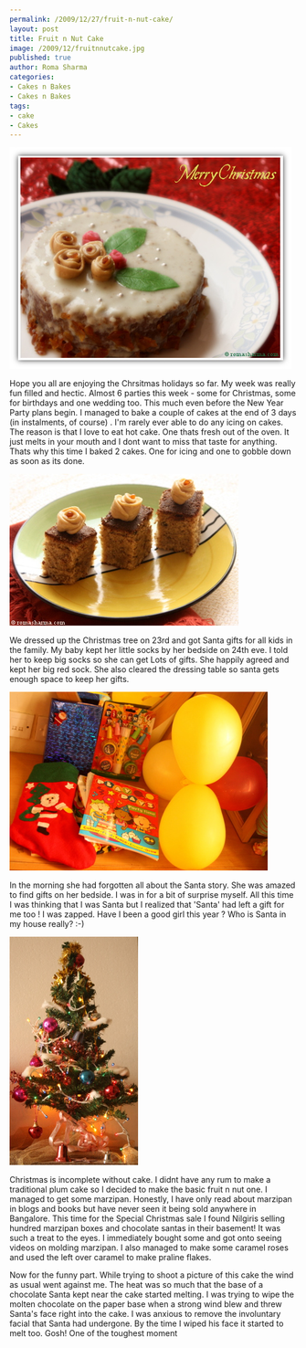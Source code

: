 ```yaml
--- 
permalink: /2009/12/27/fruit-n-nut-cake/
layout: post
title: Fruit n Nut Cake
image: /2009/12/fruitnnutcake.jpg
published: true
author: Roma Sharma
categories: 
- Cakes n Bakes
- Cakes n Bakes
tags:
- cake
- Cakes
---
```

<img class="alignnone size-full wp-image-2148" title="FruitNnutCake" src="/2009/12/fruitnnutcake.jpg" alt="FruitNnutCake" width="494" height="388" />

Hope you all are enjoying the Chrsitmas holidays so far. My week was really fun filled and hectic. Almost 6 parties this week - some for Christmas, some for birthdays and one wedding too. This much even before the New Year Party plans begin. I managed to bake a couple of cakes at the end of 3 days (in instalments, of course) . I'm rarely ever able to do any icing on cakes. The reason is that I love to eat hot cake. One thats fresh out of the oven. It just melts in your mouth and I dont want to miss that taste for anything. Thats why this time I baked 2 cakes. One for icing and one to gobble down as soon as its done.<!--more-->

<img class="alignnone size-full wp-image-2150" title="Fruit n Nut pastries" src="/2009/12/fruit-n-nut-pastries.jpg" alt="Fruit n Nut pastries" width="401" height="266" />

We dressed up the Christmas tree on 23rd and got Santa gifts for all kids in the family. My baby kept her little socks by her bedside on 24th eve. I told her to keep big socks so she can get Lots of gifts. She happily agreed and kept her big red sock. She also cleared the dressing table so santa gets enough space to keep her gifts.

<div class='post-image'><img class="size-full wp-image-2151" title="santas_gifts" src="/2009/12/santas_gifts.jpg" alt="Santa left presents for the baby" width="452" height="313" /></div>

In the morning she had forgotten all about the Santa story. She was amazed to find gifts on her bedside. I was in for a bit of surprise myself. All this time I was thinking that I was Santa but I realized that 'Santa' had left a gift for me too ! I was zapped. Have I been a good girl this year ? Who is Santa in my house really? :-)

<div class='post-image'><img class="size-full wp-image-2152" title="christmas_tree" src="/2009/12/christmas_tree.jpg" alt="Our Little Christmas Tree" width="225" height="400" /></div>

Christmas is incomplete without cake. I didnt have any rum to make a traditional plum cake so I decided to make the basic fruit n nut one. I managed to get some marzipan. Honestly, I have only read about marzipan in blogs and books but have never seen it being sold anywhere in Bangalore. This time for the Special Christmas sale I found Nilgiris selling hundred marzipan boxes and chocolate santas in their basement! It was such a treat to the eyes. I immediately bought some and got onto seeing videos on molding marzipan. I also managed to make some caramel roses and used the left over caramel to make praline flakes.

Now for the funny part. While trying to shoot a picture of this cake the wind as usual went against me. The heat was so much that the base of a chocolate Santa kept near the cake started melting. I was trying to wipe the molten chocolate on the paper base when a strong wind blew and threw Santa's face right into the cake. I was anxious to remove the involuntary facial that Santa had undergone. By the time I wiped his face it started to melt too. Gosh! One of the toughest moment
